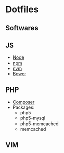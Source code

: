 # Dotfiles


## Softwares


## JS
- [Node](https://nodejs.org)
- [npm](https://www.npmjs.com/)
- [nvm](https://github.com/creationix/nvm)
- [Bower](http://bower.io/)

## PHP
- [Composer](http://getcomposer.org/)
- Packages:
    - php5
    - php5-mysql
    - php5-memcached
    - memcached

## VIM

